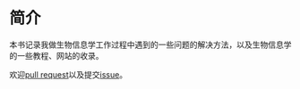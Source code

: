 # 简介

本书记录我做生物信息学工作过程中遇到的一些问题的解决方法，以及生物信息学的一些教程、网站的收录。

欢迎[pull request](https://github.com/ryuzheng/Bioinformatics-Notes/pull/new/master)以及提交[issue](https://github.com/ryuzheng/Bioinformatics-Notes/issues/new)。